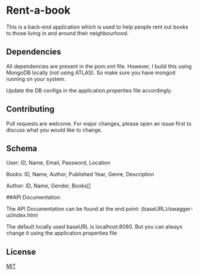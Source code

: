 # Rent-a-book
This is a back-end application which is used to help people rent out books to those living in and around their neighbourhood.


## Dependencies
All dependencies are present in the pom.xml file.
However, I build this using MongoDB locally (not using ATLAS). So make sure you have mongod running on your system.

Update the DB configs in the application.properties file accordingly.

## Contributing

Pull requests are welcome. For major changes, please open an issue first
to discuss what you would like to change.

## Schema

User: ID, Name, Email, Password, Location

Books: ID, Name, Author, Published Year, Genre, Description

Author: ID, Name, Gender, Books[]

##API Documentation

The API Documentation can be found at the end point: {baseURL}/swagger-ui/index.html

The default locally used baseURL is localhost:8080. But you can always change it using the application.properties file

## License

[MIT](https://choosealicense.com/licenses/mit/)
